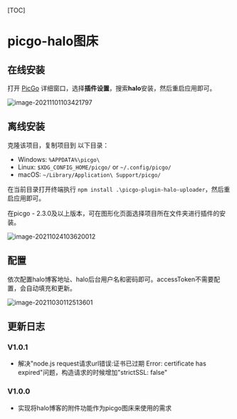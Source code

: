 [TOC]

# picgo-halo图床

## 在线安装

打开 [PicGo](https://github.com/Molunerfinn/PicGo) 详细窗口，选择**插件设置**，搜索**halo**安装，然后重启应用即可。

![image-20211101103421797](https://www.foraixh.fun/upload/2021/11/202111011034387-82edc0e73526440d9f858708844c7ac7.png)

## 离线安装

克隆该项目，复制项目到 以下目录：

- Windows: `%APPDATA%\picgo\`
- Linux: `$XDG_CONFIG_HOME/picgo/` or `~/.config/picgo/`
- macOS: `~/Library/Application\ Support/picgo/`

在当前目录打开终端执行 `npm install .\picgo-plugin-halo-uploader`，然后重启应用即可。

在picgo - 2.3.0及以上版本，可在图形化页面选择项目所在文件夹进行插件的安装。

![image-20211024103620012](https://www.foraixh.fun/upload/2021/10/202110241036618-af5c3c0616164c5fa452a3855efc22e2.png)

## 配置

依次配置halo博客地址、halo后台用户名和密码即可。accessToken不需要配置，会自动填充和更新。

![image-20211030112513601](https://www.foraixh.fun/upload/2021/10/202110301125667-067775f419114569b1fe13753ee02165.png)

## 更新日志

### V1.0.1

- 解决"node.js request请求url错误:证书已过期 Error: certificate has expired"问题，构造请求的时候增加"strictSSL: false"

### V1.0.0

- 实现将halo博客的附件功能作为picgo图床来使用的需求